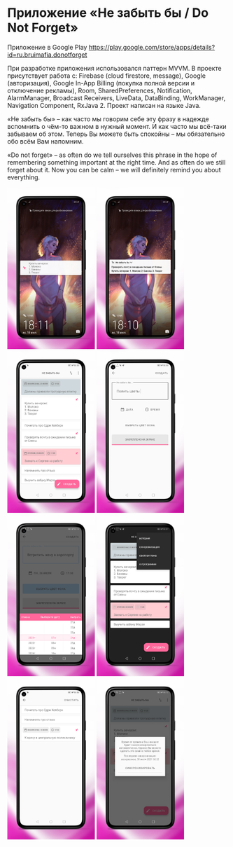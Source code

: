 # Приложение «Не забыть бы / Do Not Forget»
Приложение в Google Play https://play.google.com/store/apps/details?id=ru.bruimafia.donotforget

При разработке приложения использовался паттерн MVVM. В проекте присутствует работа с: Firebase (cloud firestore, message), Google (авторизация), Google In-App Billing (покупка полной версии и отключение рекламы), Room, SharedPreferences, Notification, AlarmManager, Broadcast Receivers, LiveData, DataBinding, WorkManager, Navigation Component, RxJava 2. Проект написан на языке Java.

«Не забыть бы» – как часто мы говорим себе эту фразу в надежде вспомнить о чём-то важном в нужный момент. И как часто мы всё-таки забываем об этом. Теперь Вы можете быть спокойны – мы обязательно обо всём Вам напомним.

«Do not forget» – as often do we tell ourselves this phrase in the hope of remembering something important at the right time. And as often do we still forget about it. Now you can be calm – we will definitely remind you about everything.

<img src="/design/screenshots_ru/1_framed копия.png" width="200"> <img src="/design/screenshots_ru/2_framed копия.png" width="200">
<img src="/design/screenshots_ru/3_framed копия.png" width="200"> <img src="/design/screenshots_ru/4_framed копия.png" width="200">
<img src="/design/screenshots_ru/5_framed копия.png" width="200"> <img src="/design/screenshots_ru/6_framed копия.png" width="200">
<img src="/design/screenshots_ru/7_framed копия.png" width="200"> <img src="/design/screenshots_ru/8_framed копия.png" width="200">
